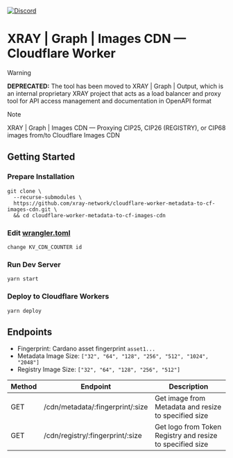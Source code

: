 <a href="https://discord.gg/WhZmm46APN"><img alt="Discord" src="https://img.shields.io/discord/852538978946383893?style=for-the-badge&logo=discord&label=Discord&labelColor=%231940ED&color=%233FCB9B"></a>

# XRAY | Graph | Images CDN — Cloudflare Worker

> [!WARNING]
> **DEPRECATED:** The tool has been moved to XRAY | Graph | Output, which is an internal proprietary XRAY project that acts as a load balancer and proxy tool for API access management and documentation in OpenAPI format

> [!NOTE]
> XRAY | Graph | Images CDN — Proxying CIP25, CIP26 (REGISTRY), or CIP68 images from/to Cloudflare Images CDN

## Getting Started
### Prepare Installation

``` console
git clone \
  --recurse-submodules \
  https://github.com/xray-network/cloudflare-worker-metadata-to-cf-images-cdn.git \
  && cd cloudflare-worker-metadata-to-cf-images-cdn
```

### Edit [wrangler.toml](https://github.com/xray-network/cloudflare-worker-metadata-to-cf-images-cdn/blob/main/wrangler.toml)

```
change KV_CDN_COUNTER id
```

### Run Dev Server

```
yarn start
```

### Deploy to Cloudflare Workers

```
yarn deploy
```

## Endpoints

* Fingerprint: Cardano asset fingerprint `asset1...`
* Metadata Image Size: `["32", "64", "128", "256", "512", "1024", "2048"]`
* Registry Image Size: `["32", "64", "128", "256", "512"]`

| Method | Endpoint | Description |
| --- | --- | --- |
| GET | /cdn/metadata/:fingerprint/:size | Get image from Metadata and resize to specified size |
| GET | /cdn/registry/:fingerprint/:size | Get logo from Token Registry and resize to specified size |
